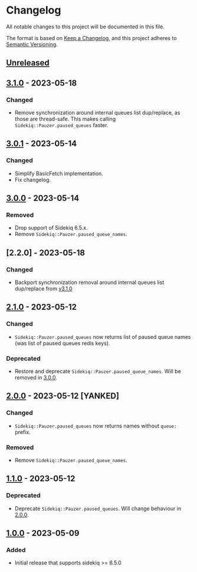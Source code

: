 # Changelog

All notable changes to this project will be documented in this file.

The format is based on [Keep a Changelog](https://keepachangelog.com/en/1.1.0/),
and this project adheres to [Semantic Versioning](https://semver.org/spec/v2.0.0.html).


## [Unreleased]

## [3.1.0] - 2023-05-18

### Changed

- Remove synchronization around internal queues list dup/replace, as those are
  thread-safe. This makes calling `Sidekiq::Pauzer.paused_queues` faster.


## [3.0.1] - 2023-05-14

### Changed

- Simplify BasicFetch implementation.
- Fix changelog.


## [3.0.0] - 2023-05-14

### Removed

- Drop support of Sidekiq 6.5.x.
- Remove `Sidekiq::Pauzer.paused_queue_names`.


## [2.2.0] - 2023-05-18

### Changed

- Backport synchronization removal around internal queues list dup/replace
  from [v3.1.0](https://gitlab.com/ixti/sidekiq-pauzer/-/tree/v3.1.0)


## [2.1.0] - 2023-05-12

### Changed

- `Sidekiq::Pauzer.paused_queues` now returns list of paused queue names (was
  list of paused queues redis keys).

### Deprecated

- Restore and deprecate `Sidekiq::Pauzer.paused_queue_names`.
  Will be removed in [3.0.0].


## [2.0.0] - 2023-05-12 [YANKED]

### Changed

- `Sidekiq::Pauzer.paused_queues` now returns names without `queue:` prefix.

### Removed

- Remove `Sidekiq::Pauzer.paused_queue_names`.


## [1.1.0] - 2023-05-12

### Deprecated

- Deprecate `Sidekiq::Pauzer.paused_queues`. Will change behaviour in [2.0.0].


## [1.0.0] - 2023-05-09

### Added

- Initial release that supports sidekiq >= 6.5.0


[unreleased]: https://gitlab.com/ixti/sidekiq-pauzer/-/compare/v3.1.0...main
[3.1.0]: https://gitlab.com/ixti/sidekiq-pauzer/-/compare/v3.0.1...v3.1.0
[3.0.1]: https://gitlab.com/ixti/sidekiq-pauzer/-/compare/v3.0.0...v3.0.1
[3.0.0]: https://gitlab.com/ixti/sidekiq-pauzer/-/compare/v2.1.0...v3.0.0
[2.1.0]: https://gitlab.com/ixti/sidekiq-pauzer/-/compare/v2.0.0...v2.1.0
[2.0.0]: https://gitlab.com/ixti/sidekiq-pauzer/-/compare/v1.1.0...v2.0.0
[1.1.0]: https://gitlab.com/ixti/sidekiq-pauzer/-/compare/v1.0.0...v1.1.0
[1.0.0]: https://gitlab.com/ixti/sidekiq-pauzer/-/tree/v1.0.0
